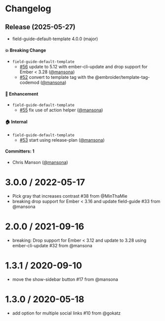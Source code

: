 # Changelog

## Release (2025-05-27)

* field-guide-default-template 4.0.0 (major)

#### :boom: Breaking Change
* `field-guide-default-template`
  * [#56](https://github.com/empress/field-guide-default-template/pull/56) update to 5.12 with ember-cli-update and drop support for Ember < 3.28 ([@mansona](https://github.com/mansona))
  * [#52](https://github.com/empress/field-guide-default-template/pull/52) convert to template tag with the @embroider/template-tag-codemod ([@mansona](https://github.com/mansona))

#### :rocket: Enhancement
* `field-guide-default-template`
  * [#55](https://github.com/empress/field-guide-default-template/pull/55) fix use of action helper ([@mansona](https://github.com/mansona))

#### :house: Internal
* `field-guide-default-template`
  * [#53](https://github.com/empress/field-guide-default-template/pull/53) start using release-plan ([@mansona](https://github.com/mansona))

#### Committers: 1
- Chris Manson ([@mansona](https://github.com/mansona))

3.0.0 / 2022-05-17
==================
* Pick gray that increases contrast #38 from @MinThaMie
* breaking drop support for Ember &lt; 3.16 and update field-guide #33 from @mansona

2.0.0 / 2021-09-16
==================

  * breaking: Drop support for Ember &lt; 3.12 and update to 3.28 using ember-cli-update  #32 from @mansona

1.3.1 / 2020-09-10
==================

  * move the show-sidebar button #17 from @mansona

1.3.0 / 2020-05-18
==================

  * add option for multiple social links #10 from @gokatz
